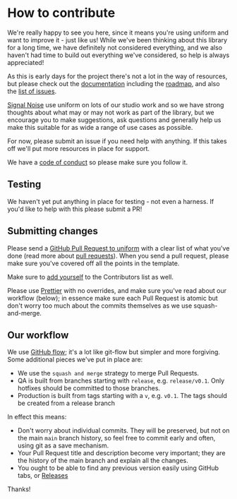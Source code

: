 # How to contribute

We're really happy to see you here, since it means you're using uniform and want to improve it - just like us! While we've been thinking about this library for a long time, we have definitely not considered everything, and we also haven't had time to build out everything we've considered, so help is always appreciated!

As this is early days for the project there's not a lot in the way of
resources, but please check out the [documentation](./index.md) including the
[roadmap](./roadmap.md), and also the
[list of issues](https://github.com/signal-noise/uniform/issues).

[Signal Noise](https://signalnoise.io) use uniform on lots of our studio work and so we have strong thoughts about what may or may not work as part of the library, but we encourage you to make suggestions, ask questions and generally help us make this suitable for as wide a range of use cases as possible.

For now, please submit an issue if you need help with anything. If this takes off we'll
put more resources in place for support.

We have a [code of conduct](./CODE_OF_CONDUCT.md) so please make sure you follow
it.

## Testing

We haven't yet put anything in place for testing - not even a harness. If you'd like to help with
this please submit a PR!

## Submitting changes

Please send a
[GitHub Pull Request to uniform](https://github.com/signal-noise/uniform/pull/new/main)
with a clear list of what you've done (read more about
[pull requests](http://help.github.com/pull-requests/)). When you send a pull
request, please make sure you've covered off all the points in the template.

Make sure to [add yourself](https://allcontributors.org/docs/en/bot/usage) to the Contributors list as well.

Please use [Prettier](https://prettier.io/docs/en/index.html) with no overrides, and make sure
you've read about our workflow (below); in essence make sure each Pull Request
is atomic but don't worry too much about the commits themselves as we use
squash-and-merge.

## Our workflow

We use [GitHub flow](https://guides.github.com/introduction/flow/); it's a lot
like git-flow but simpler and more forgiving. Some additional pieces we've put
in place are:

- We use the `squash and merge` strategy to merge Pull Requests.
- QA is built from branches starting with `release`, e.g. `release/v0.1`. Only
  hotfixes should be committed to those branches.
- Production is built from tags starting with a `v`, e.g. `v0.1`. The tags
  should be created from a release branch

In effect this means:

- Don't worry about individual commits. They will be preserved, but not on the
  main `main` branch history, so feel free to commit early and often, using
  git as a save mechanism.
- Your Pull Request title and description become very important; they are the
  history of the main branch and explain all the changes.
- You ought to be able to find any previous version easily using GitHub tabs, or
  [Releases](https://github.com/signal-noise/uniform/releases)

Thanks!
